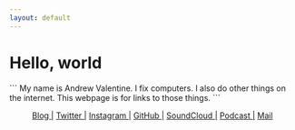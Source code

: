 ```yaml
---
layout: default
---
```

<h1>Hello, world</h1> 
```
My name is Andrew Valentine. I fix computers. I also do other things on the internet. This webpage is for links to those things.
```  

<p align="center"> <a href="http://defaultswrite.co" target="_blank">Blog |</a> <a href="https://www.twitter.com/andrewvalentine" target="_blank">Twitter |</a> <a href="https://www.instagram.com/andrewvalentine" target="_blank">Instagram |</a> <a href="https://www.github.com/andrewvalentine" target="_blank">GitHub |</a> <a href="https://www.soundcloud.com/andrewvalentine" target="_blank">SoundCloud |</a> <a href="http://www.briscast.com/mayors-of-bristol/" target="_blank">Podcast |</a> <a href="mailto:andrew.r.valentine@gmail.com" target="_blank">Mail</a> </p>
